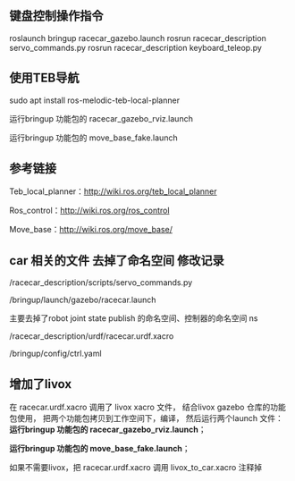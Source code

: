 ## **键盘控制操作指令**

roslaunch bringup racecar_gazebo.launch
rosrun racecar_description servo_commands.py
rosrun racecar_description keyboard_teleop.py

## **使用TEB导航**

sudo apt install ros-melodic-teb-local-planner

运行bringup 功能包的 racecar_gazebo_rviz.launch

运行bringup 功能包的 move_base_fake.launch

## **参考链接**

Teb_local_planner：http://wiki.ros.org/teb_local_planner

Ros_control：http://wiki.ros.org/ros_control

Move_base：http://wiki.ros.org/move_base/ 

## car 相关的文件 去掉了命名空间 修改记录

/racecar_description/scripts/servo_commands.py

/bringup/launch/gazebo/racecar.launch

主要去掉了robot joint state publish 的命名空间、控制器的命名空间 ns

/racecar_description/urdf/racecar.urdf.xacro

/bringup/config/ctrl.yaml

## 增加了livox

在 racecar.urdf.xacro 调用了 livox xacro 文件，
结合livox gazebo 仓库的功能包使用，
把两个功能包拷贝到工作空间下，编译，
然后运行两个launch 文件：
**运行bringup 功能包的 racecar_gazebo_rviz.launch**；

**运行bringup 功能包的 move_base_fake.launch**；

如果不需要livox，把 racecar.urdf.xacro 调用 livox_to_car.xacro 注释掉
